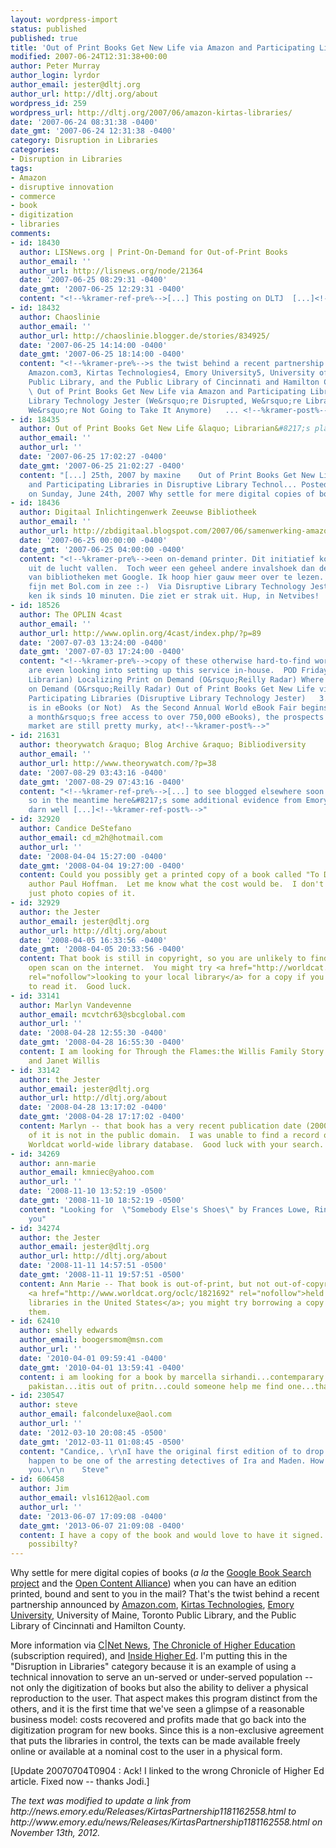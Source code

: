 ```yaml
---
layout: wordpress-import
status: published
published: true
title: 'Out of Print Books Get New Life via Amazon and Participating Libraries'
modified: 2007-06-24T12:31:38+00:00
author: Peter Murray
author_login: lyrdor
author_email: jester@dltj.org
author_url: http://dltj.org/about
wordpress_id: 259
wordpress_url: http://dltj.org/2007/06/amazon-kirtas-libraries/
date: '2007-06-24 08:31:38 -0400'
date_gmt: '2007-06-24 12:31:38 -0400'
category: Disruption in Libraries
categories:
- Disruption in Libraries
tags:
- Amazon
- disruptive innovation
- commerce
- book
- digitization
- libraries
comments:
- id: 18430
  author: LISNews.org | Print-On-Demand for Out-of-Print Books
  author_email: ''
  author_url: http://lisnews.org/node/21364
  date: '2007-06-25 08:29:31 -0400'
  date_gmt: '2007-06-25 12:29:31 -0400'
  content: "<!--%kramer-ref-pre%-->[...] This posting on DLTJ  [...]<!--%kramer-ref-post%-->"
- id: 18432
  author: Chaoslinie
  author_email: ''
  author_url: http://chaoslinie.blogger.de/stories/834925/
  date: '2007-06-25 14:14:00 -0400'
  date_gmt: '2007-06-25 18:14:00 -0400'
  content: "<!--%kramer-pre%-->s the twist behind a recent partnership announced by
    Amazon.com3, Kirtas Technologies4, Emory University5, University of Maine, Toronto
    Public Library, and the Public Library of Cincinnati and Hamilton County. Quelle:
    \ Out of Print Books Get New Life via Amazon and Participating Libraries via Disruptive
    Library Technology Jester (We&rsquo;re Disrupted, We&rsquo;re Librarians, and
    We&rsquo;re Not Going to Take It Anymore)   ... <!--%kramer-post%-->"
- id: 18435
  author: Out of Print Books Get New Life &laquo; Librarian&#8217;s place
  author_email: ''
  author_url: ''
  date: '2007-06-25 17:02:27 -0400'
  date_gmt: '2007-06-25 21:02:27 -0400'
  content: "[...] 25th, 2007 by maxine    Out of Print Books Get New Life via Amazon
    and Participating Libraries in Disruptive Library Technol... Posted by the jester
    on Sunday, June 24th, 2007 Why settle for mere digital copies of books (a la [...]"
- id: 18436
  author: Digitaal Inlichtingenwerk Zeeuwse Bibliotheek
  author_email: ''
  author_url: http://zbdigitaal.blogspot.com/2007/06/samenwerking-amazon-en-bibliotheken.html
  date: '2007-06-25 00:00:00 -0400'
  date_gmt: '2007-06-25 04:00:00 -0400'
  content: "<!--%kramer-pre%-->een on-demand printer. Dit initiatief komt dus niet
    uit de lucht vallen.  Toch weer een geheel andere invalshoek dan de samenwerking
    van bibliotheken met Google. Ik hoop hier gauw meer over te lezen. Gaan we hier
    fijn met Bol.com in zee :-)  Via Disruptive Library Technology Jester. Dat blog
    ken ik sinds 10 minuten. Die ziet er strak uit. Hup, in Netvibes!  @<!--%kramer-post%-->"
- id: 18526
  author: The OPLIN 4cast
  author_email: ''
  author_url: http://www.oplin.org/4cast/index.php/?p=89
  date: '2007-07-03 13:24:00 -0400'
  date_gmt: '2007-07-03 17:24:00 -0400'
  content: "<!--%kramer-pre%-->copy of these otherwise hard-to-find works. A few libraries
    are even looking into setting up this service in-house.  POD Friday! (The Distant
    Librarian) Localizing Print on Demand (O&rsquo;Reilly Radar) Where lies the Print
    on Demand (O&rsquo;Reilly Radar) Out of Print Books Get New Life via Amazon and
    Participating Libraries (Disruptive Library Technology Jester)   3. The Future
    is in eBooks (or Not)  As the Second Annual World eBook Fair begins tomorrow (offering
    a month&rsquo;s free access to over 750,000 eBooks), the prospects of the eBook
    market are still pretty murky, at<!--%kramer-post%-->"
- id: 21631
  author: theorywatch &raquo; Blog Archive &raquo; Bibliodiversity
  author_email: ''
  author_url: http://www.theorywatch.com/?p=38
  date: '2007-08-29 03:43:16 -0400'
  date_gmt: '2007-08-29 07:43:16 -0400'
  content: "<!--%kramer-ref-pre%-->[...] to see blogged elsewhere soon by a participant),
    so in the meantime here&#8217;s some additional evidence from Emory that they
    darn well [...]<!--%kramer-ref-post%-->"
- id: 32920
  author: Candice DeStefano
  author_email: cd_m2h@hotmail.com
  author_url: ''
  date: '2008-04-04 15:27:00 -0400'
  date_gmt: '2008-04-04 19:27:00 -0400'
  content: Could you possibly get a printed copy of a book called "To Drop a Dime"
    author Paul Hoffman.  Let me know what the cost would be.  I don't need the book
    just photo copies of it.
- id: 32929
  author: the Jester
  author_email: jester@dltj.org
  author_url: http://dltj.org/about
  date: '2008-04-05 16:33:56 -0400'
  date_gmt: '2008-04-05 20:33:56 -0400'
  content: That book is still in copyright, so you are unlikely to find a complete
    open scan on the internet.  You might try <a href="http://worldcat.org/oclc/2121570?tab=holdings"
    rel="nofollow">looking to your local library</a> for a copy if you would like
    to read it.  Good luck.
- id: 33141
  author: Marlyn Vandevenne
  author_email: mcvtchr63@sbcglobal.com
  author_url: ''
  date: '2008-04-28 12:55:30 -0400'
  date_gmt: '2008-04-28 16:55:30 -0400'
  content: I am looking for Through the Flames:the Willis Family Story by Duane Scott
    and Janet Willis
- id: 33142
  author: the Jester
  author_email: jester@dltj.org
  author_url: http://dltj.org/about
  date: '2008-04-28 13:17:02 -0400'
  date_gmt: '2008-04-28 17:17:02 -0400'
  content: Marlyn -- that book has a very recent publication date (2000) so the text
    of it is not in the public domain.  I was unable to find a record of it in the
    Worldcat world-wide library database.  Good luck with your search.
- id: 34269
  author: ann-marie
  author_email: kmniec@yahoo.com
  author_url: ''
  date: '2008-11-10 13:52:19 -0500'
  date_gmt: '2008-11-10 18:52:19 -0500'
  content: "Looking for  \"Somebody Else's Shoes\" by Frances Lowe, Rinehart, 1948.\r\nThank
    you"
- id: 34274
  author: the Jester
  author_email: jester@dltj.org
  author_url: http://dltj.org/about
  date: '2008-11-11 14:57:51 -0500'
  date_gmt: '2008-11-11 19:57:51 -0500'
  content: Ann Marie -- That book is out-of-print, but not out-of-copyright.  It is
    <a href="http://www.worldcat.org/oclc/1821692" rel="nofollow">held by several
    libraries in the United States</a>; you might try borrowing a copy from one of
    them.
- id: 62410
  author: shelly edwards
  author_email: boogersmom@msn.com
  author_url: ''
  date: '2010-04-01 09:59:41 -0400'
  date_gmt: '2010-04-01 13:59:41 -0400'
  content: i am looking for a book by marcella sirhandi...contemparary paintings in
    pakistan...itis out of pritn...could someone help me find one...thanks
- id: 230547
  author: steve
  author_email: falcondeluxe@aol.com
  author_url: ''
  date: '2012-03-10 20:08:45 -0500'
  date_gmt: '2012-03-11 01:08:45 -0500'
  content: "Candice,. \r\nI have the original first edition of to drop a dime. I also
    happen to be one of the arresting detectives of Ira and Maden. How can i help
    you.\r\n    Steve"
- id: 606458
  author: Jim
  author_email: vls1612@aol.com
  author_url: ''
  date: '2013-06-07 17:09:08 -0400'
  date_gmt: '2013-06-07 21:09:08 -0400'
  content: I have a copy of the book and would love to have it signed.  Is that a
    possibilty?
---
```

<p>Why settle for mere digital copies of books (<i>a la</i> the <a href="http://books.google.com/" title="Google Book Search">Google Book Search project</a> and the <a href="http://www.opencontentalliance.org/" title="Open Content Alliance homepage">Open Content Alliance</a>) when you can have an edition printed, bound and sent to you in the mail?  That's the twist behind a recent partnership announced by <a href="http://phx.corporate-ir.net/phoenix.zhtml?c=176060&#038;p=irol-newsArticle&#038;ID=1018605&#038;highlight=" title="Amazon press release">Amazon.com</a>, <a href="http://www.kirtas-tech.com/News.asp" title="Kirtas news page">Kirtas Technologies</a>, <a href="http://www.emory.edu/news/Releases/KirtasPartnership1181162558.html" title="Emory University News Release - Kirtas Partnership">Emory University</a>, University of Maine, Toronto Public Library, and the Public Library of Cincinnati and Hamilton County.  </p>
<p>More information via <a href="http://news.com.com/8301-10784_3-9732767-7.html" title="CNET News.com article &#039;Amazon enters book digitization jungle with rare-book project&#039;">C|Net News</a>, <a href="http://chronicle.com/weekly/v53/i44/44a02701.htm" title="Chronicle of Higher Education article">The Chronicle of Higher Education</a> (subscription required), and <a href="http://www.insidehighered.com/news/2007/06/22/digitize" title="Inside Higher Ed article &#039;An Alternative to Google&#039;">Inside Higher Ed</a>.  I'm putting this in the "Disruption in Libraries" category because it is an example of using a technical innovation to serve an un-served or under-served population -- not only the digitization of books but also the ability to deliver a physical reproduction to the user.  That aspect makes this program distinct from the others, and it is the first time that we've seen a glimpse of a reasonable business model:  costs recovered and profits made that go back into the digitization program for new books.  Since this is a non-exclusive agreement that puts the libraries in control, the texts can be made available freely online or available at a nominal cost to the user in a physical form.</p>
<p>[Update 20070704T0904 : Ack!  I linked to the wrong Chronicle of Higher Ed article.  Fixed now -- thanks Jodi.]
<p style="padding:0;margin:0;font-style:italic;">The text was modified to update a link from http://news.emory.edu/Releases/KirtasPartnership1181162558.html to http://www.emory.edu/news/Releases/KirtasPartnership1181162558.html on November 13th, 2012.</p>
